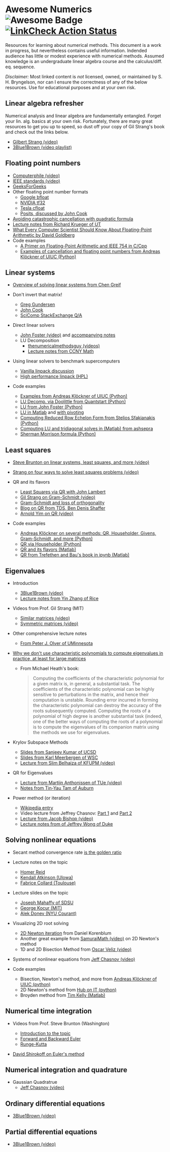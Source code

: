 # Awesome Numerics <img src="https://cdn.rawgit.com/sindresorhus/awesome/d7305f38d29fed78fa85652e3a63e154dd8e8829/media/badge.svg" alt="Awesome Badge"/> [![LinkCheck Action Status](https://github.com/comp-physics/awesome-numerics/workflows/LinkChecker/badge.svg)](https://github.com/comp-physics/awesome-numerics/actions)

Resources for learning about numerical methods.
This document is a work in progress, but nevertheless contains useful information. 
Indended audience has little or modest experience with numerical methods.
Assumed knowledge is an undergraduate linear algebra course and the calculus/diff. eq. sequence.

_Disclaimer:_ Most linked content is _not_ licensed, owned, or maintained by S. H. Bryngelson, nor can I ensure the correctness of any of the below resources. 
Use for educational purposes and at your own risk.

## Linear algebra refresher 

Numerical analysis and linear algebra are fundamentally entangled. 
Forget your lin. alg. basics at your own risk. 
Fortunately, there are many great resources to get you up to speed, so dust off your copy of Gil Strang's book and check out the links below.

  - [Gilbert Strang (video)](https://www.youtube.com/playlist?list=PL49CF3715CB9EF31D)
  - [3Blue1Brown (video playlist)](https://www.youtube.com/playlist?list=PLZHQObOWTQDPD3MizzM2xVFitgF8hE_ab)

## Floating point numbers 
  - [Computerphile (video)](https://www.youtube.com/watch?v=PZRI1IfStY0)
  - [IEEE standards (video)](https://www.youtube.com/watch?v=RuKkePyo9zk)
  - [GeeksForGeeks](https://www.geeksforgeeks.org/introduction-of-floating-point-representation/) 
  - Other floating point number formats 
    - [Google bfloat](https://en.wikipedia.org/wiki/Bfloat16_floating-point_format)
    - [NVIDIA tf32](https://blogs.nvidia.com/blog/2020/05/14/tensorfloat-32-precision-format/)
    - [Tesla cfloat](https://tesla-cdn.thron.com/delivery/public/document/tesla/bc895d60-8220-4323-a5ba-e21452d786c0/bvlatuR/WEB/tesla-dojo-technology)
    - [Posits, discussed by John Cook](https://www.johndcook.com/blog/2018/04/11/anatomy-of-a-posit-number/)
  - [Avoiding catastrophic cancellation with quadratic formula](https://www.cs.utexas.edu/users/flame/laff/alaff/a2appendix-catastrophic-cancellation.html)
  - [Lecture notes from Richard Krueger of UT](http://www.cs.toronto.edu/~krueger/csc165h/f06/lectures/ch7.pdf) 
  - [What Every Computer Scientist Should Know About Floating-Point Arithmetic by David Goldberg](https://docs.oracle.com/cd/E19957-01/806-3568/ncg_goldberg.html)
  - Code examples
    - [A Primer on Floating-Point Arithmetic and IEEE 754 in C/Cpp](https://github.com/tkphd/floating-point)
    - [Examples of cancellation and floating point numbers from Andreas Klöckner of UIUC (Python)](https://github.com/inducer/numerics-notes/tree/main/cleared-demos/error_and_fp)
    
  
## Linear systems

  - [Overview of solving linear systems from Chen Greif](https://www.cs.tau.ac.il/~dcor/Graphics/adv-slides/Solving.pdf)
  - Don't invert that matrix!
    - [Greg Gundersen](https://gregorygundersen.com/blog/2020/12/09/matrix-inversion/)
    - [John Cook](https://www.johndcook.com/blog/2010/01/19/dont-invert-that-matrix/)
    - [SciComp StackExchange Q/A](https://scicomp.stackexchange.com/questions/26423/practical-example-of-why-it-is-not-good-to-invert-a-matrix)
  - Direct linear solvers 
    - [John Foster (video)](https://www.youtube.com/watch?v=9Brr6fzDb-o) and [accompanying notes](https://johnfoster.pge.utexas.edu/numerical-methods-book/LinearAlgebra_DirectSolvers.html)
    - LU Decomposition 
      - [thenumericalmethodsguy (videos)](https://nm.mathforcollege.com/chapter-04-07-lu-decomposition-method/)
      - [Lecture notes from CCNY Math](https://math.sci.ccny.cuny.edu/document/328Ch5)
  - Using linear solvers to benchmark supercomputers 
    - [Vanilla linpack discussion](https://www.top500.org/project/linpack/)
    - [High performance linpack (HPL)](https://netlib.org/benchmark/hpl/)

  - Code examples
    - [Examples from Andreas Klöckner of UIUC (Python)](https://github.com/inducer/numerics-notes/tree/main/cleared-demos/linear_systems)
    - [LU Decomp. via Doolittle from Quantstart (Python)](https://www.quantstart.com/articles/LU-Decomposition-in-Python-and-NumPy/)
    - [LU from John Foster (Python)](https://johnfoster.pge.utexas.edu/numerical-methods-book/LinearAlgebra_LU.html)
    - [LU in Matlab](https://gist.github.com/Musbiha/d9c32414ead11f5bd30f) and [with pivoting](https://gist.github.com/02015678/353ea94c27e4c5f89c9d)
    - [Computing Reduced Row Echelon Form from Stelios Sfakianakis (Python)](https://gist.github.com/sgsfak/77a1c08ac8a9b0af77393b24e44c9547)
    - [Computing LU and tridiagonal solves in (Matlab) from ashsepra](https://github.com/ashsepra/matlab-linear-equation)
    - [Sherman Morrison formula (Python)](https://python.algorithms-library.com/matrix/sherman_morrison)

## Least squares 

  - [Steve Brunton on linear systems, least squares, and more (video)](https://www.youtube.com/watch?v=PjeOmOz9jSY)
  - [Strang on four ways to solve least squares problems (video)](https://www.youtube.com/watch?v=ZUU57Q3CFOU)
  - QR and its flavors
    - [Least Squares via QR with John Lambert](https://johnwlambert.github.io/least-squares/)
    - [Gil Strang on Gram-Schmidt (video)](https://www.youtube.com/watch?v=0MtwqhIwdrI)
    - [Gram-Schmidt and loss of orthogonality](https://www.cis.upenn.edu/~cis6100/Gram-Schmidt-Bjorck.pdf) 
    - [Blog on QR from TDS, Ben Denis Shaffer](https://towardsdatascience.com/qr-matrix-factorization-15bae43a6b2)
    - [Arnold Yim on QR (video)](https://www.youtube.com/watch?v=7KP6TO5JXYY)

  - Code examples
    - [Andreas Klöckner on several methods: QR, Householder, Givens, Gram-Schmidt, and more (Python)](https://github.com/inducer/numerics-notes/tree/main/cleared-demos/linear_least_squares)
    - [QR via Householder (Python)](https://python.algorithms-library.com/maths/qr_decomposition)
    - [QR and its flavors (Matlab)](https://www.mathworks.com/matlabcentral/fileexchange/16536-qr-rq-ql-lq-factorizations)
    - [QR from Trefethen and Bau's book in ipynb (Matlab)](https://gist.github.com/tobydriscoll/8d87997704e9fd400e96ea860d9f6a34?short_path=e6834d9)

## Eigenvalues 

  - Introduction
    - [3Blue1Brown (video)](https://www.3blue1brown.com/lessons/eigenvalues)
    - [Lecture notes from Yin Zhang of Rice](https://www.cmor-faculty.rice.edu/~zhang/caam335/F09/handouts/UH_lecture.pdf)
    
  - Videos from Prof. Gil Strang (MIT)
    - [Similar matrices (video)](https://www.youtube.com/watch?v=LKMGo8G7-vk)
    - [Symmetric matrices (video)](https://www.youtube.com/watch?v=ZTNniGvY5IQ)
  
  - Other comprehensive lecture notes
    - [From Peter J. Olver of UMinnesota](https://www-users.cse.umn.edu/~olver/num_/lnqr.pdf)
  
  - [Why we don't use characteristic polynomials to compute eigenvalues in practice, at least for large matrices](https://mathematica.stackexchange.com/questions/20379/eigenvalues-and-determinant-of-a-large-matrix)
    - From Michael Heath's book:
      > Computing the coefficients of the characteristic polynomial for a given matrix is, in general, a substantial task. The coefficients of the characteristic polynomial can be highly sensitive to perturbations in the matrix, and hence their computation is unstable. Rounding error incurred in forming the characteristic polynomial can destroy the accuracy of the roots subsequently computed. Computing the roots of a polynomial of high degree is another substantial task (indeed, one of the better ways of computing the roots of a polynomial is to compute the eigenvalues of its companion matrix using the methods we use for eigenvalues. 

  - Krylov Subspace Methods
    - [Slides from Sanjeev Kumar of UCSD](https://cseweb.ucsd.edu/classes/fa04/cse252c/sakumar.pdf)
    - [Slides from Karl Meerbergen of WSC](https://wsc.project.cwi.nl/woudschoten-conferences/2017-woudschoten-conference/Meerbergenslides1.pdf)
    - [Lecture from Slim Belhaiza of KFUPM (video)](https://www.youtube.com/watch?v=w4pTZjQD4pg)
    
  - QR for Eigenvalues
    - [Lecture from Martijn Anthonissen of TUe (video)](https://www.youtube.com/watch?v=BfGAmw9qKsM)
    - [Notes from Tin-Yau Tam of Auburn](http://webhome.auburn.edu/~tamtiny/lecture%2011.pdf)
    
  - Power method (or iteration)
    - [Wikipedia entry](https://en.wikipedia.org/wiki/Power_iteration)
    - Video lecture from Jeffrey Chasnov: [Part 1](https://www.youtube.com/watch?v=_PDyi5BVY-E) and [Part 2](https://www.youtube.com/watch?v=nKd0lu3yThg) 
    - [Lecture from Jacob Bishop (video)](https://www.youtube.com/watch?v=Yhs0Fcpv6y4)
    - [Lecture notes from of Jeffrey Wong of Duke](https://services.math.duke.edu/~jtwong/math361-2019/lectures/Lec10eigenvalues.pdf)
    
## Solving nonlinear equations

* Secant method convergence rate [is the golden ratio](https://math.stackexchange.com/questions/1459056/convergence-rate-of-the-secant-method)

* Lecture notes on the topic
  * [Homer Reid](https://nanopdf.com/download/18330-lecture-notes-nonlinear-root-finding-and-a-glimpse-at-optimization-content_pdf)
  * [Kendall Atkinson (UIowa)](https://homepage.divms.uiowa.edu/~atkinson/ENA_Materials/Overheads/sec_7-3.pdf)
  * [Fabrice Collard (Toulouse)](http://fabcol.free.fr/pdf/lectnotes5.pdf) 
  
* Lecture slides on the topic
  * [Joseph Mahaffy of SDSU](https://jmahaffy.sdsu.edu/courses/f16/math541/beamer/fzero.pdf)
  * [George Kocur (MIT)](https://dspace.mit.edu/bitstream/handle/1721.1/77246/1-00-spring-2005/contents/lecture-notes/lecture_25_s2005.pdf)
  * [Alek Donev (NYU Courant)](https://cims.nyu.edu/~donev/Teaching/NMI-Fall2010/Lecture6.handout.pdf)
 
* Visualizing 2D root solving
  * [2D Newton iteration](https://www.linkedin.com/pulse/article/20140906044926-58744538-visualizing-newton-s-method-for-optimization-ii) from Daniel Korenblum
  * Another great example from [SamuraiMath (video)](https://www.youtube.com/watch?v=acsSIyDugP0) on 2D Newton's method
  * 1D and 2D Bisection Method from [Oscar Veliz (video)](https://www.youtube.com/watch?v=rMg61nfkZ3M)

* Systems of nonlinear equations from [Jeff Chasnov (video)](https://www.youtube.com/watch?v=wrQA1_nei7w)

* Code examples
  * Bisection, Newton's method, and more from [Andreas Klöckner of UIUC (python)](https://github.com/inducer/numerics-notes/tree/main/cleared-demos/nonlinear)
  * 2D Newton's method from [Hub on IT (python)](https://github.com/hubonit/2D-Newton-Raphson-Method)
  * Broyden method from [Tim Kelly (Matlab)](https://people.sc.fsu.edu/~jburkardt/m_src/broyden/broyden.html)

## Numerical time integration 

  - Videos from Prof. Steve Brunton (Washington) 
    - [Introduction to the topic](https://www.youtube.com/watch?v=rdB9vN2YxKs) 
    - [Forward and Backward Euler](https://www.youtube.com/watch?v=zdz1q4tJOmE) 
    - [Runge-Kutta](https://www.youtube.com/watch?v=5CXhHx56COo)
  
  - [David Shirokoff on Euler's method](https://www.youtube.com/watch?v=X5-ucBtneVM)

## Numerical integration and quadrature

  - Gaussian Quadratrue
    - [Jeff Chasnov (video)](https://www.youtube.com/watch?v=w2xjlPwYock)
  
## Ordinary differential equations

  - [3Blue1Brown (video)](https://youtu.be/p_di4Zn4wz4)

## Partial differential equations

  - [3Blue1Brown (video)](https://youtu.be/ly4S0oi3Yz8)
